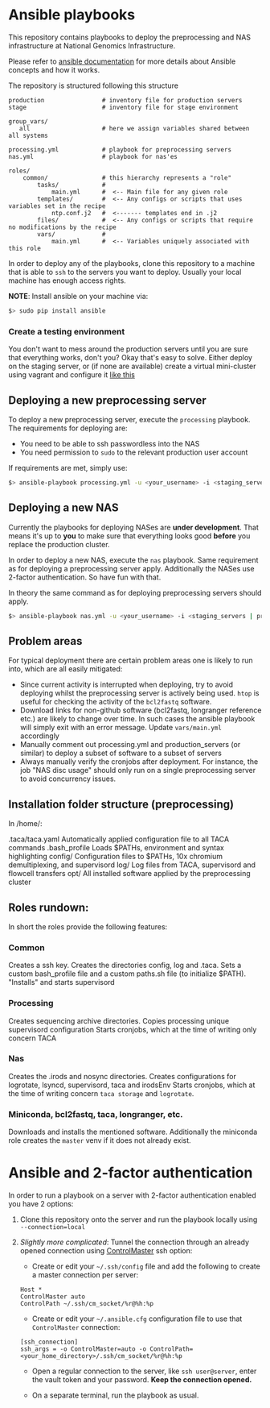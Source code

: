 # Ansible playbooks

This repository contains playbooks to deploy the preprocessing and NAS infrastructure at National Genomics
Infrastructure.

Please refer to [ansible documentation](http://docs.ansible.com/) for more details
about Ansible concepts and how it works.

The repository is structured following this structure
```
production                # inventory file for production servers
stage                     # inventory file for stage environment

group_vars/
   all                    # here we assign variables shared between all systems

processing.yml            # playbook for preprocessing servers
nas.yml                   # playbook for nas'es

roles/
    common/               # this hierarchy represents a "role"
        tasks/            #
            main.yml      #  <-- Main file for any given role
        templates/        #  <-- Any configs or scripts that uses variables set in the recipe
            ntp.conf.j2   #  <------- templates end in .j2
        files/            #  <-- Any configs or scripts that require no modifications by the recipe
        vars/             #
            main.yml      #  <-- Variables uniquely associated with this role
```

In order to deploy any of the playbooks, clone this repository to a machine that
is able to `ssh` to the servers you want to deploy. Usually your local machine has enough access rights.

__NOTE__: Install ansible on your machine via:

```bash
$> sudo pip install ansible
```

### Create a testing environment
You don't want to mess around the production servers until you are sure that everything
works, don't you? Okay that's easy to solve. Either deploy on the staging server, or (if none are available) create a virtual mini-cluster
using vagrant and configure it [like this](http://hakunin.com/six-ansible-practices#build-a-convenient-local-playground)

## Deploying a new preprocessing server

To deploy a new preprocessing server, execute the `processing` playbook. The requirements for deploying are:

* You need to be able to ssh passwordless into the NAS
* You need permission to `sudo` to the relevant production user account 

If requirements are met, simply use:
```bash
$> ansible-playbook processing.yml -u <your_username> -i <staging_servers | production_servers> --ask-vault-pass
```

## Deploying a new NAS
Currently the playbooks for deploying NASes are **under development**.
That means it's up to **you** to make sure that everything looks good **before** you replace the production cluster.

In order to deploy a new NAS, execute the `nas` playbook.
Same requirement as for deploying a preprocessing server apply.
Additionally the NASes use 2-factor authentication. So have fun with that.

In theory the same command as for deploying preprocessing servers should apply.

```bash
$> ansible-playbook nas.yml -u <your_username> -i <staging_servers | production_servers> --ask-vault-pass
```

## Problem areas
For typical deployment there are certain problem areas one is likely to run into, which are all easily mitigated:
* Since current activity is interrupted when deploying, try to avoid deploying whilst the preprocessing server is actively being used. `htop` is useful for checking the activity of the `bcl2fastq` software.
* Download links for non-github software (bcl2fastq, longranger reference etc.) are likely to change over time. In such cases the ansible playbook will simply exit with an error message. Update `vars/main.yml` accordingly
* Manually comment out processing.yml and production_servers (or similar) to deploy a subset of software to a subset of servers
* Always manually verify the cronjobs after deployment. For instance, the job "NAS disc usage" should only run on a single preprocessing server to avoid concurrency issues.

## Installation folder structure (preprocessing)

In /home/<user>:

.taca/taca.yaml			Automatically applied configuration file to all TACA commands
.bash_profile			Loads $PATHs, environment and syntax highlighting
config/				Configuration files to $PATHs, 10x chromium demultiplexing, and supervisord
log/				Log files from TACA, supervisord and flowcell transfers
opt/				All installed software applied by the preprocessing cluster

## Roles rundown:

In short the roles provide the following features:

### Common

Creates a ssh key. 
Creates the directories config, log and .taca.
Sets a custom bash_profile file and a custom paths.sh file (to initialize $PATH).
"Installs" and starts supervisord

### Processing

Creates sequencing archive directories.
Copies processing unique supervisord configuration
Starts cronjobs, which at the time of writing only concern TACA

### Nas

Creates the .irods and nosync directories.
Creates configurations for logrotate, lsyncd, supervisord, taca and irodsEnv
Starts cronjobs, which at the time of writing concern `taca storage` and `logrotate`.

### Miniconda, bcl2fastq, taca, longranger, etc.

Downloads and installs the mentioned software.
Additionally the miniconda role creates the `master` venv if it does not already exist.

# Ansible and 2-factor authentication
In order to run a playbook on a server with 2-factor authentication enabled you have 2 options:

1. Clone this repository onto the server and run the playbook locally
using `--connection=local`

2. _Slightly more complicated_: Tunnel the connection through an already opened
connection using [ControlMaster](http://www.anchor.com.au/blog/2010/02/ssh-controlmaster-the-good-the-bad-the-ugly/)
ssh option:

    * Create or edit your `~/.ssh/config` file and add the following to create a master connection
    per server:

    ```
    Host *
    ControlMaster auto
    ControlPath ~/.ssh/cm_socket/%r@%h:%p
    ```

    * Create or edit your `~/.ansible.cfg` configuration file to use that `ControlMaster` connection:

    ```
    [ssh_connection]
    ssh_args = -o ControlMaster=auto -o ControlPath=<your_home_directory>/.ssh/cm_socket/%r@%h:%p
    ```

    * Open a regular connection to the server, like `ssh user@server`, enter the vault token and your password.
    **Keep the connection opened.**

    * On a separate terminal, run the playbook as usual.
